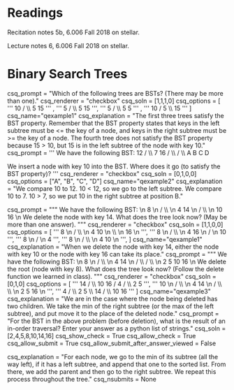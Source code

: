 # Readings
Recitation notes 5b, 6.006 Fall 2018 on stellar.

Lecture notes 6, 6.006 Fall 2018 on stellar.
# Binary Search Trees


<question multiplechoice>
csq_prompt = "Which of the following trees are BSTs? (There may be more than one)."
csq_renderer = "checkbox"
csq_soln = [1,1,1,0]
csq_options =  [
'''
         10
        /  \\
      5      15
'''
,
'''
         5
       /  \\
     5     15
''',
'''
        5
      /  \\
    5      5
'''
,
'''
          10
        /   
      5
       \\
         15
'''
]
csq_name="qexample1"
csq_explanation = "The first three trees satisfy the BST property. Remember that the BST property states that keys in the left subtree must be <= the key of a node, and keys in the right subtree must be >= the key of a node. The fourth tree does not satisfy the BST property because 15 > 10, but 15 is in the left subtree of the node with key 10."
</question>


<question multiplechoice>
csq_prompt = '''
We have the following BST:
              12
            /   \\
          7       16
        /  \\   /   \\
      A    B   C      D

We insert a node with key 10 into the BST. Where does it go (to satisfy the BST property)?
'''
csq_renderer = "checkbox"
csq_soln = [0,1,0,0]
csq_options =  ["A", "B", "C", "D"]
csq_name="qexample2"
csq_explanation = "We compare 10 to 12. 10 < 12, so we go to the left subtree. We compare 10 to 7. 10 > 7, so we put 10 in the right subtree at position B."
</question>


<question multiplechoice>
csq_prompt = """
We have the following BST: \n
         8 \n
     /     \\ \n
    4        14 \n
            /    \\ \n
           10     16 \n
We delete the node with key 14. What does the tree look now? (May be more than one answer).
"""
csq_renderer = "checkbox"
csq_soln = [1,1,0,0]
csq_options =  [
'''
        8 \n
      /   \\ \n
     4      10 \n
             \\ \n
                 16 \n
''',
'''
         8 \n
       /    \\ \n
     4       16 \n
            /     \n
          10     
''',
'''
        8 \n
     /     \n
    4       
''',
'''
        8 \n
      /   \\ \n
     4      10 \n
''',
]
csq_name="qexample1"
csq_explanation = "When we delete the node with key 14, either the node with key 10 or the node with key 16 can take its place."
</question>


<question multiplechoice>
csq_prompt = """
We have the following BST: \n
             8 \n
          /     \\ \n
         4        14 \n
       /   \\     /   \\ \n
      2      5   10     16 \n
We delete the root (node with key 8). What does the tree look now? (Follow the delete function we learned in class).
"""
csq_renderer = "checkbox"
csq_soln = [0,1,0]
csq_options =  [
'''
               14
             /   \\
           10     16
         /
        4
       /  \\
     2     5
''',
'''
          10 \n
        /     \\ \n
      4        14 \n
     /  \\        \\ \n
    2     5         16 \n
''',
'''
               4
              /  \\
            2      5
                     \\
                      14
                    /   \\
                  10      16
'''
]
csq_name="qexample3"
csq_explanation = "We are in the case where the node being deleted has two children. We take the min of the right subtree (or the max of the left subtree), and put move it to the place of the deleted node."
</question>

<question pythonliteral>
csq_prompt = "For the BST in the above problem (before deletion), what is the result of an in-order traversal? Enter your answer as a python list of strings."
csq_soln = [2,4,5,8,10,14,16]
csq_show_check = True
csq_allow_check = True
csq_allow_submit = True
csq_allow_submit_after_answer_viewed = False

csq_explanation = "For each node, we go to the min of its subtree (all the way left), if it has a left subtree, and append that one to the sorted list. From there, we add the parent and then go to the right subtree. We repeat this process throughout the tree."
csq_nsubmits = None
</question>
